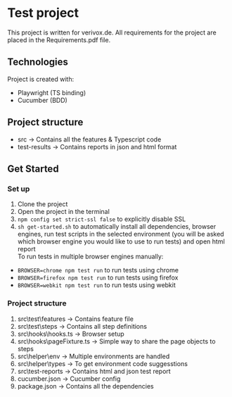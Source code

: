 # Test project
This project is written for verivox.de. All requirements for the project are placed in the Requirements.pdf file.

## Technologies
Project is created with:
* Playwright (TS binding)
* Cucumber (BDD)

## Project structure
* src -> Contains all the features & Typescript code
* test-results -> Contains reports in json and html format

## Get Started
### Set up
1. Clone the project
2. Open the project in the terminal
3. `npm config set strict-ssl false` to explicitly disable SSL
4. `sh get-started.sh` to automatically install all dependencies, browser engines, run test scripts in the selected environment (you will be asked which browser engine you would like to use to run tests) and open html report  
To run tests in multiple browser engines manually:
* `BROWSER=chrome npm test run` to run tests using chrome
* `BROWSER=firefox npm test run` to run tests using firefox
* `BROWSER=webkit npm test run` to run tests using webkit


### Project structure
1. src\test\features -> Contains feature file
2. src\test\steps -> Contains all step definitions
3. src\hooks\hooks.ts -> Browser setup
4. src\hooks\pageFixture.ts -> Simple way to share the page objects to steps
5. src\helper\env -> Multiple environments are handled
6. src\helper\types -> To get environment code suggesstions
7. src\test-reports -> Contains html and json test report
8. cucumber.json -> Cucumber config
9. package.json -> Contains all the dependencies
